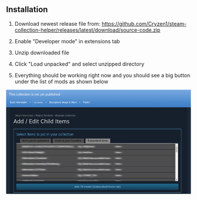 ## Installation

1. Download newest release file from: https://github.com/Cryzen1/steam-collection-helper/releases/latest/download/source-code.zip

2. Enable "Developer mode" in extensions tab

3. Unzip downloaded file

4. Click "Load unpacked" and select unzipped directory

5. Everything should be working right now and you should see a big button under the list of mods as shown below

![Screenshot](screenshot.jpg)
